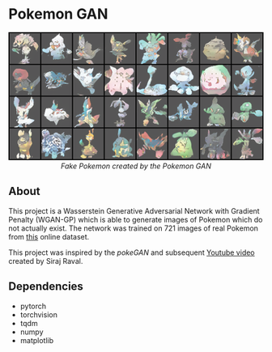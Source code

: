 # Pokemon GAN

<p align="center">
    <img src="fake.png">
    <br>
    <i>Fake Pokemon created by the Pokemon GAN</i>
</p>



## About
This project is a Wasserstein Generative Adversarial Network with Gradient Penalty (WGAN-GP) which is able to generate images of Pokemon which do not actually exist. The network was trained on 721 images of real Pokemon from <a href="https://www.kaggle.com/datasets/vishalsubbiah/pokemon-images-and-types">this</a> online dataset. 

This project was inspired by the *pokeGAN* and subsequent <a href="https://www.youtube.com/watch?v=yz6dNf7X7SA&t">Youtube video</a> created by Siraj Raval.

## Dependencies
- pytorch
- torchvision
- tqdm
- numpy
- matplotlib
